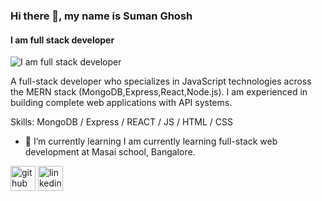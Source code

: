 ### Hi there 👋, my name is Suman Ghosh
#### I am full stack developer
![I am full stack developer](https://media-exp1.licdn.com/dms/image/C4E16AQGGnrZRPRGxJA/profile-displaybackgroundimage-shrink_200_800/0/1641880010519?e=1649894400&v=beta&t=ukP3NKxZjeTtzpioZFZSHGQjYyCIwWqUEwg91CYIEio)

A full-stack developer who specializes in JavaScript technologies across the MERN stack (MongoDB,Express,React,Node.js). I am experienced in building complete web applications with API systems.

Skills: MongoDB / Express / REACT / JS / HTML / CSS

- 🌱 I’m currently learning I am currently learning full-stack web development at Masai school, Bangalore. 


[<img src='https://cdn.jsdelivr.net/npm/simple-icons@3.0.1/icons/github.svg' alt='github' height='40'>](https://github.com/sumanghosh99)  [<img src='https://cdn.jsdelivr.net/npm/simple-icons@3.0.1/icons/linkedin.svg' alt='linkedin' height='40'>](https://www.linkedin.com/in/suman-ghosh-b409691a0/)  




